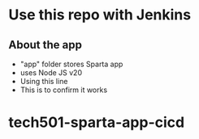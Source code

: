 # Use this repo with Jenkins

## About the app
- "app" folder stores Sparta app
- uses Node JS v20
- Using this line
- This is to confirm it works
# tech501-sparta-app-cicd
